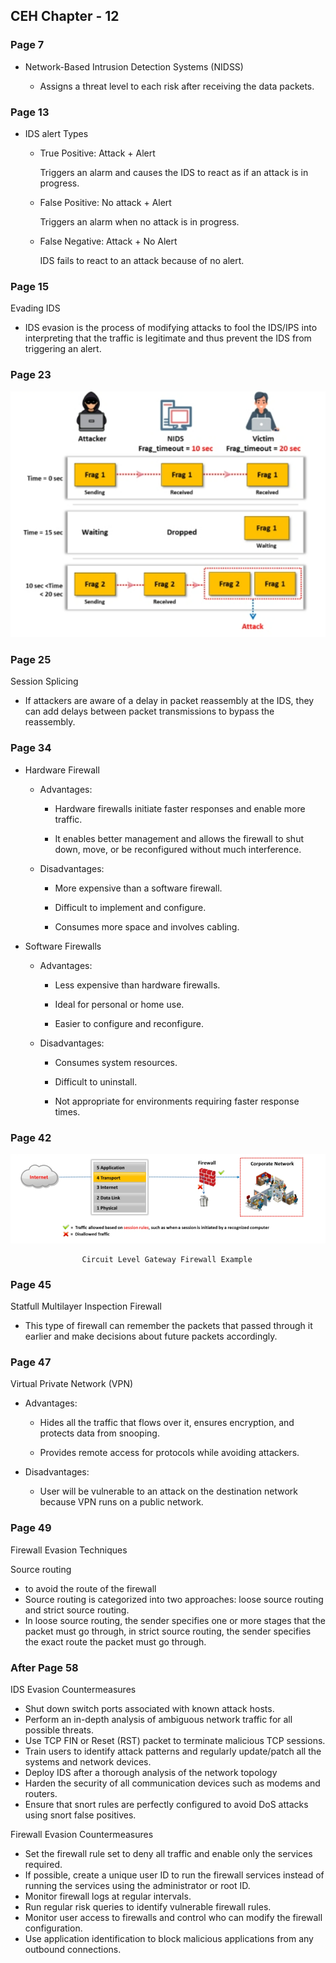 ## **CEH Chapter - 12**


### **Page 7**

* Network-Based Intrusion Detection Systems (NIDSS) 

    *  Assigns a threat level to each risk after receiving the data packets.



### **Page 13**

* IDS alert Types

    * True Positive: Attack + Alert

        Triggers an alarm and causes the IDS to react as if an attack is in progress. 
    

    *  False Positive: No attack + Alert

        Triggers an alarm when no attack is in progress.

    
    * False Negative: Attack + No Alert

        IDS fails to react to an attack because of no alert.



### **Page 15**

Evading IDS

* IDS evasion is the process of modifying attacks to fool the IDS/IPS into interpreting that the traffic is legitimate and thus prevent the IDS from triggering an alert.


### **Page 23**

![Fragmentation-Attack](https://raw.githubusercontent.com/ocoretech/CTF-workbook/main/images/Fragmentation-Attack.png)



### **Page 25**

Session Splicing

* If attackers are aware of a delay in packet reassembly at the IDS, they can add delays between packet transmissions to bypass the reassembly.


### **Page 34**

* Hardware Firewall

    * Advantages:

        * Hardware firewalls initiate faster responses and enable more traffic.

        * It enables better management and allows the firewall to shut down, move, or be reconfigured without much interference.

    
    * Disadvantages:

        * More expensive than a software firewall. 

        * Difficult to implement and configure. 

        * Consumes more space and involves cabling.


* Software Firewalls

    * Advantages:

        * Less expensive than hardware firewalls. 

        * Ideal for personal or home use.

        * Easier to configure and reconfigure.
    

    * Disadvantages:

        * Consumes system resources. 

        * Difficult to uninstall.

        * Not appropriate for environments requiring faster response times.



### **Page 42**

![Circuit-Level-Gateway-Firewall](https://raw.githubusercontent.com/ocoretech/CTF-workbook/main/images/Circuit-Level-Gateway-Firewall.png)


                    Circuit Level Gateway Firewall Example



### **Page 45**

Statfull Multilayer Inspection Firewall


* This type of firewall can remember the packets that passed through it earlier and make decisions about future packets accordingly.




### **Page 47**

Virtual Private Network (VPN)


* Advantages:

    * Hides all the traffic that flows over it, ensures encryption, and protects data from snooping.

    * Provides remote access for protocols while avoiding attackers.


* Disadvantages:

    * User will be vulnerable to an attack on the destination network because VPN runs on a public network.



### **Page 49**

Firewall Evasion Techniques

Source routing 

* to avoid the route of the firewall
* Source routing is categorized into two approaches: loose source routing and strict source routing. 
* In loose source routing, the sender specifies one or more stages that the packet must go through, in strict source routing, the sender specifies the exact route the packet must go through. 


### **After Page 58**

IDS Evasion Countermeasures

* Shut down switch ports associated with known attack hosts.
* Perform an in-depth analysis of ambiguous network traffic for all possible threats. 
* Use TCP FIN or Reset (RST) packet to terminate malicious TCP sessions.
* Train users to identify attack patterns and regularly update/patch all the systems and network devices.
* Deploy IDS after a thorough analysis of the network topology
* Harden the security of all communication devices such as modems and routers.
* Ensure that snort rules are perfectly configured to avoid DoS attacks using snort false positives.


Firewall Evasion Countermeasures

* Set the firewall rule set to deny all traffic and enable only the services required. 
* If possible, create a unique user ID to run the firewall services instead of running the services using the administrator or root ID.
* Monitor firewall logs at regular intervals.
* Run regular risk queries to identify vulnerable firewall rules.
* Monitor user access to firewalls and control who can modify the firewall configuration. 
* Use application identification to block malicious applications from any outbound connections.






